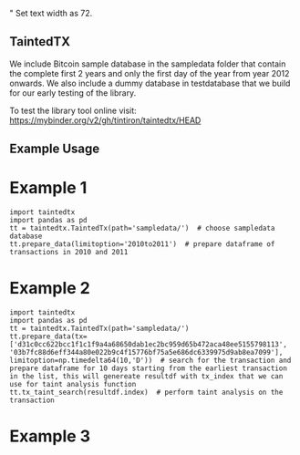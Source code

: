 " Set text width as 72.

## TaintedTX

We include Bitcoin sample database in the sampledata folder that contain the complete first 2 years and only the first day of the year from year 2012 onwards. We also include a dummy database in testdatabase that we build for our early testing of the library. 

To test the library tool online visit: https://mybinder.org/v2/gh/tintiron/taintedtx/HEAD

## Example Usage 
# Example 1
```
import taintedtx
import pandas as pd
tt = taintedtx.TaintedTx(path='sampledata/')  # choose sampledata database
tt.prepare_data(limitoption='2010to2011')  # prepare dataframe of transactions in 2010 and 2011
```

# Example 2
```
import taintedtx
import pandas as pd
tt = taintedtx.TaintedTx(path='sampledata/')
tt.prepare_data(tx=['d31c0cc622bcc1f1c1f9a4a68650dab1ec2bc959d65b472aca48ee5155798113', '03b7fc88d6eff344a80e022b9c4f15776bf75a5e686dc6339975d9ab8ea7099'], limitoption=np.timedelta64(10,'D'))  # search for the transaction and prepare dataframe for 10 days starting from the earliest transaction in the list, this will genereate resultdf with tx_index that we can use for taint analysis function
tt.tx_taint_search(resultdf.index)  # perform taint analysis on the transaction
```

# Example 3
